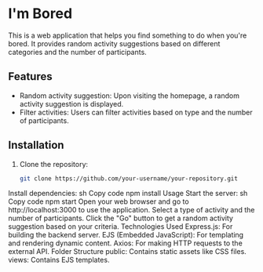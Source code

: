 # I'm Bored

This is a web application that helps you find something to do when you're bored. It provides random activity suggestions based on different categories and the number of participants.

## Features

- Random activity suggestion: Upon visiting the homepage, a random activity suggestion is displayed.
- Filter activities: Users can filter activities based on type and the number of participants.

## Installation

1. Clone the repository:
   ```sh
   git clone https://github.com/your-username/your-repository.git
Install dependencies:
sh
Copy code
npm install
Usage
Start the server:
sh
Copy code
npm start
Open your web browser and go to http://localhost:3000 to use the application.
Select a type of activity and the number of participants.
Click the "Go" button to get a random activity suggestion based on your criteria.
Technologies Used
Express.js: For building the backend server.
EJS (Embedded JavaScript): For templating and rendering dynamic content.
Axios: For making HTTP requests to the external API.
Folder Structure
public: Contains static assets like CSS files.
views: Contains EJS templates.


